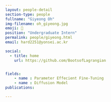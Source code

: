 ```yaml
---
layout: people-detail
section-type: people
fullname: "Giyeong Oh"
img-filename: oh_giyeong.jpg
emoji: 🤔
position: "Undergraduate Intern"
permalink: people/giyeong.html
email: hard2251@yonsei.ac.kr

social:
  - title: home
    url: https://github.com/BootsofLagrangian


fields:
    - name : Parameter Effecient Fine-Tuning
    - name : Diffusion Model
publications:

---
```

